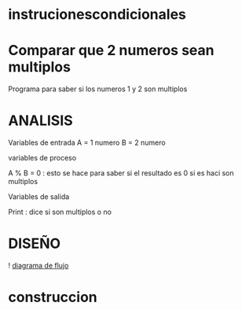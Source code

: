 # instrucionescondicionales

# Comparar que 2 numeros sean multiplos

Programa para saber si los numeros 1 y 2 son multiplos

# ANALISIS
Variables de entrada A = 1 numero B = 2 numero

variables de proceso

A % B = 0 : esto se hace para saber si el resultado es 0 si es haci son multiplos

Variables de salida

Print : dice si son multiplos o no

# DISEÑO 

! [diagrama de flujo](diagrama.png "diagrama de flujo")

# construccion
